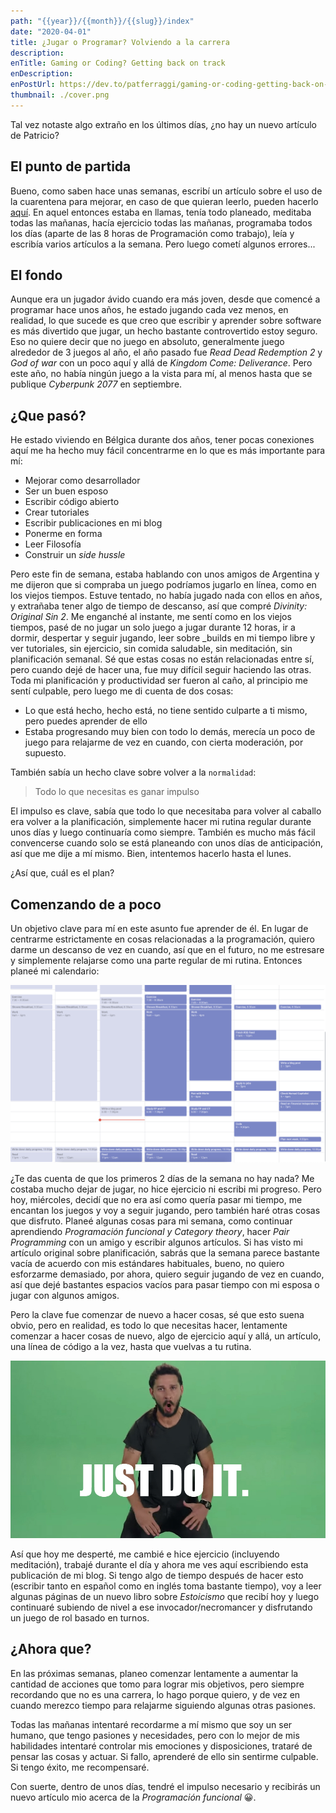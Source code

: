 ```yaml
---
path: "{{year}}/{{month}}/{{slug}}/index"
date: "2020-04-01"
title: ¿Jugar o Programar? Volviendo a la carrera
description:
enTitle: Gaming or Coding? Getting back on track
enDescription:
enPostUrl: https://dev.to/patferraggi/gaming-or-coding-getting-back-on-track-2h66
thumbnail: ./cover.png
---
```


Tal vez notaste algo extraño en los últimos días, ¿no hay un nuevo artículo de Patricio?

## El punto de partida

Bueno, como saben hace unas semanas, escribí un artículo sobre el uso de la cuarentena para mejorar, en caso de que quieran leerlo, pueden hacerlo [aquí](https://www.patferraggi.dev/blog/2020/mar/quarantine-improve/). En aquel entonces estaba en llamas, tenía todo planeado, meditaba todas las mañanas, hacía ejercicio todas las mañanas, programaba todos los días (aparte de las 8 horas de Programación como trabajo), leía y escribía varios artículos a la semana. Pero luego cometí algunos errores...

## El fondo

Aunque era un jugador ávido cuando era más joven, desde que comencé a programar hace unos años, he estado jugando cada vez menos, en realidad, lo que sucede es que creo que escribir y aprender sobre software es más divertido que jugar, un hecho bastante controvertido estoy seguro. Eso no quiere decir que no juego en absoluto, generalmente juego alrededor de 3 juegos al año, el año pasado fue _Read Dead Redemption 2_ y _God of war_ con un poco aquí y allá de _Kingdom Come: Deliverance_. Pero este año, no había ningún juego a la vista para mí, al menos hasta que se publique _Cyberpunk 2077_ en septiembre.

## ¿Que pasó?

He estado viviendo en Bélgica durante dos años, tener pocas conexiones aquí me ha hecho muy fácil concentrarme en lo que es más importante para mí:

- Mejorar como desarrollador
- Ser un buen esposo
- Escribir código abierto
- Crear tutoriales
- Escribir publicaciones en mi blog
- Ponerme en forma
- Leer Filosofía
- Construir un _side hussle_

Pero este fin de semana, estaba hablando con unos amigos de Argentina y me dijeron que si compraba un juego podríamos jugarlo en línea, como en los viejos tiempos. Estuve tentado, no había jugado nada con ellos en años, y extrañaba tener algo de tiempo de descanso, así que compré _Divinity: Original Sin 2_.
Me enganché al instante, me sentí como en los viejos tiempos, pasé de no jugar un solo juego a jugar durante 12 horas, ir a dormir, despertar y seguir jugando, leer sobre \_builds en mi tiempo libre y ver tutoriales, sin ejercicio, sin comida saludable, sin meditación, sin planificación semanal. Sé que estas cosas no están relacionadas entre sí, pero cuando dejé de hacer una, fue muy difícil seguir haciendo las otras.
Toda mi planificación y productividad ser fueron al caño, al principio me sentí culpable, pero luego me di cuenta de dos cosas:

- Lo que está hecho, hecho está, no tiene sentido culparte a ti mismo, pero puedes aprender de ello
- Estaba progresando muy bien con todo lo demás, merecía un poco de juego para relajarme de vez en cuando, con cierta moderación, por supuesto.

También sabía un hecho clave sobre volver a la `normalidad`:

> Todo lo que necesitas es ganar impulso

El impulso es clave, sabía que todo lo que necesitaba para volver al caballo era volver a la planificación, simplemente hacer mi rutina regular durante unos días y luego continuaría como siempre. También es mucho más fácil convencerse cuando solo se está planeando con unos días de anticipación, así que me dije a mí mismo. Bien, intentemos hacerlo hasta el lunes.

¿Así que, cuál es el plan?

## Comenzando de a poco

Un objetivo clave para mí en este asunto fue aprender de él. En lugar de centrarme estrictamente en cosas relacionadas a la programación, quiero darme un descanso de vez en cuando, así que en el futuro, no me estresare y simplemente relajarse como una parte regular de mi rutina. Entonces planeé mi calendario:

![Calendario](./calendar.png)

¿Te das cuenta de que los primeros 2 días de la semana no hay nada? Me costaba mucho dejar de jugar, no hice ejercicio ni escribi mi progreso. Pero hoy, miércoles, decidí que no era así como quería pasar mi tiempo, me encantan los juegos y voy a seguir jugando, pero también haré otras cosas que disfruto.
Planeé algunas cosas para mi semana, como continuar aprendiendo _Programación funcional y Category theory_, hacer _Pair Programming_ con un amigo y escribir algunos artículos. Si has visto mi artículo original sobre planificación, sabrás que la semana parece bastante vacía de acuerdo con mis estándares habituales, bueno, no quiero esforzarme demasiado, por ahora, quiero seguir jugando de vez en cuando, así que dejé bastantes espacios vacíos para pasar tiempo con mi esposa o jugar con algunos amigos.

Pero la clave fue comenzar de nuevo a hacer cosas, sé que esto suena obvio, pero en realidad, es todo lo que necesitas hacer, lentamente comenzar a hacer cosas de nuevo, algo de ejercicio aquí y allá, un artículo, una línea de código a la vez, hasta que vuelvas a tu rutina.

![Lebuff](./lebuff.jpg)

Así que hoy me desperté, me cambié e hice ejercicio (incluyendo meditación), trabajé durante el día y ahora me ves aquí escribiendo esta publicación de mi blog. Si tengo algo de tiempo después de hacer esto (escribir tanto en español como en inglés toma bastante tiempo), voy a leer algunas páginas de un nuevo libro sobre _Estoicismo_ que recibí hoy y luego continuaré subiendo de nivel a ese invocador/necromancer y disfrutando un juego de rol basado en turnos.

## ¿Ahora que?

En las próximas semanas, planeo comenzar lentamente a aumentar la cantidad de acciones que tomo para lograr mis objetivos, pero siempre recordando que no es una carrera, lo hago porque quiero, y de vez en cuando merezco tiempo para relajarme siguiendo algunas otras pasiones.

Todas las mañanas intentaré recordarme a mí mismo que soy un ser humano, que tengo pasiones y necesidades, pero con lo mejor de mis habilidades intentaré controlar mis emociones y disposiciones, trataré de pensar las cosas y actuar. Si fallo, aprenderé de ello sin sentirme culpable. Si tengo éxito, me recompensaré.

Con suerte, dentro de unos días, tendré el impulso necesario y recibirás un nuevo artículo mio acerca de la _Programación funcional_ &#128512;.
